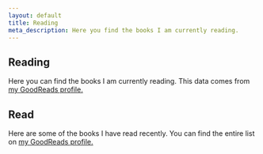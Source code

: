 ```yaml
---
layout: default
title: Reading
meta_description: Here you find the books I am currently reading.
---
```


<div class="flex-center reading-page">
	<h2>Reading</h2>
    <p>Here you can find the books I am currently reading. This data comes from <a href="https://www.goodreads.com/user/show/39733988-bruno">my GoodReads profile.</a></p>
    <div id="reading-list" class="book-list">
      <div class="spinner"></div>
    </div>
    <h2>Read</h2>
    <p>Here are some of the books I have read recently. You can find the entire list on <a href="https://www.goodreads.com/user/show/39733988-bruno">my GoodReads profile.</a> </p>
    <div id="read-list" class="book-list">
      <div class="spinner"></div>
    </div>
</div>